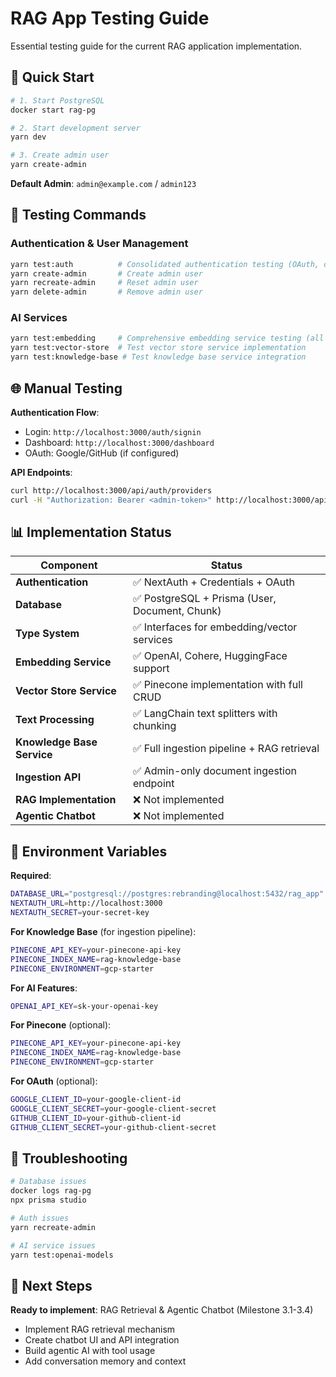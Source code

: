 # RAG App Testing Guide

Essential testing guide for the current RAG application implementation.

## 🏁 Quick Start

```bash
# 1. Start PostgreSQL
docker start rag-pg

# 2. Start development server
yarn dev

# 3. Create admin user
yarn create-admin
```

**Default Admin**: `admin@example.com` / `admin123`

## 🧪 Testing Commands

### Authentication & User Management
```bash
yarn test:auth          # Consolidated authentication testing (OAuth, direct auth, user creation)
yarn create-admin       # Create admin user
yarn recreate-admin     # Reset admin user
yarn delete-admin       # Remove admin user
```

### AI Services
```bash
yarn test:embedding     # Comprehensive embedding service testing (all providers + demos)
yarn test:vector-store  # Test vector store service implementation
yarn test:knowledge-base # Test knowledge base service integration
```

## 🌐 Manual Testing

**Authentication Flow**:
- Login: `http://localhost:3000/auth/signin`
- Dashboard: `http://localhost:3000/dashboard`
- OAuth: Google/GitHub (if configured)

**API Endpoints**:
```bash
curl http://localhost:3000/api/auth/providers
curl -H "Authorization: Bearer <admin-token>" http://localhost:3000/api/ingest
```

## 📊 Implementation Status

| Component | Status | 
|-----------|--------|
| **Authentication** | ✅ NextAuth + Credentials + OAuth |
| **Database** | ✅ PostgreSQL + Prisma (User, Document, Chunk) |
| **Type System** | ✅ Interfaces for embedding/vector services |
| **Embedding Service** | ✅ OpenAI, Cohere, HuggingFace support |
| **Vector Store Service** | ✅ Pinecone implementation with full CRUD |
| **Text Processing** | ✅ LangChain text splitters with chunking |
| **Knowledge Base Service** | ✅ Full ingestion pipeline + RAG retrieval |
| **Ingestion API** | ✅ Admin-only document ingestion endpoint |
| **RAG Implementation** | ❌ Not implemented |
| **Agentic Chatbot** | ❌ Not implemented |

## 🔧 Environment Variables

**Required**:
```bash
DATABASE_URL="postgresql://postgres:rebranding@localhost:5432/rag_app"
NEXTAUTH_URL=http://localhost:3000
NEXTAUTH_SECRET=your-secret-key
```

**For Knowledge Base** (for ingestion pipeline):
```bash
PINECONE_API_KEY=your-pinecone-api-key
PINECONE_INDEX_NAME=rag-knowledge-base
PINECONE_ENVIRONMENT=gcp-starter
```

**For AI Features**:
```bash
OPENAI_API_KEY=sk-your-openai-key
```

**For Pinecone** (optional):
```bash
PINECONE_API_KEY=your-pinecone-api-key
PINECONE_INDEX_NAME=rag-knowledge-base
PINECONE_ENVIRONMENT=gcp-starter
```
**For OAuth** (optional):
```bash
GOOGLE_CLIENT_ID=your-google-client-id
GOOGLE_CLIENT_SECRET=your-google-client-secret
GITHUB_CLIENT_ID=your-github-client-id
GITHUB_CLIENT_SECRET=your-github-client-secret
```

## 🚨 Troubleshooting

```bash
# Database issues
docker logs rag-pg
npx prisma studio

# Auth issues  
yarn recreate-admin

# AI service issues
yarn test:openai-models
```

## 🎯 Next Steps

**Ready to implement**: RAG Retrieval & Agentic Chatbot (Milestone 3.1-3.4)
- Implement RAG retrieval mechanism
- Create chatbot UI and API integration
- Build agentic AI with tool usage
- Add conversation memory and context
